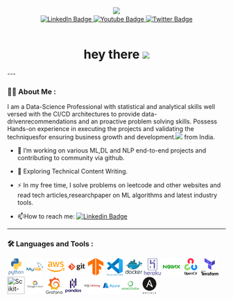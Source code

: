 <div id="header" align="center">
  <img src="https://media.giphy.com/media/M9gbBd9nbDrOTu1Mqx/giphy.gif" width="100"/>
  <div id="badges">
    <a href="your-linkedin-URL">
      <img src="https://img.shields.io/badge/LinkedIn-blue?style=for-the-badge&logo=linkedin&logoColor=white" alt="LinkedIn Badge"/>
    </a>
    <a href="your-youtube-URL">
      <img src="https://img.shields.io/badge/YouTube-red?style=for-the-badge&logo=youtube&logoColor=white" alt="Youtube Badge"/>
    </a>
    <a href="your-twitter-URL">
      <img src="https://img.shields.io/badge/Twitter-blue?style=for-the-badge&logo=twitter&logoColor=white" alt="Twitter Badge"/>  
    </a>
  </div>
  <img src="https://komarev.com/ghpvc/?username=deveshpatil619&style=flat-square&color=blue" alt=""/>
  <h1>
  hey there
  <img src="https://media.giphy.com/media/hvRJCLFzcasrR4ia7z/giphy.gif" width="30px"/>
  </h1>
</div>
---

### :woman_technologist: About Me :
I am a Data-Science Professional with statistical and analytical skills well versed with the CI/CD architectures to provide data-drivenrecommendations and an proactive problem solving skills. Possess Hands-on experience in executing the projects and validating the techniquesfor ensuring business growth and development.<img src="https://media.giphy.com/media/WUlplcMpOCEmTGBtBW/giphy.gif" width="30"> from India.

- :telescope: I’m working on various ML,DL and NLP end-to-end projects and contributing to community via github.

- :seedling: Exploring Technical Content Writing.

- :zap: In my free time, I solve problems on leetcode and other websites and read tech articles,researchpaper on ML algorithms and latest industry tools.

- :mailbox:How to reach me: [![Linkedin Badge](https://img.shields.io/badge/-kakbar-blue?style=flat&logo=Linkedin&logoColor=white)](https://www.linkedin.com/in/devesh-patil-a2941959/)

---

### :hammer_and_wrench: Languages and Tools :
<div>
  <img src="https://github.com/devicons/devicon/blob/master/icons/python/python-original-wordmark.svg" title="Python" **alt="Python" width="40" height="40"/>
  <img src="https://github.com/devicons/devicon/blob/master/icons/mysql/mysql-original-wordmark.svg" title="MySQL"  alt="MySQL" width="40" height="40"/>&nbsp;
  <img src="https://github.com/devicons/devicon/blob/master/icons/amazonwebservices/amazonwebservices-plain-wordmark.svg" title="AWS" alt="AWS" width="40"height="40"/>&nbsp;     
  <img src="https://github.com/devicons/devicon/blob/master/icons/git/git-original-wordmark.svg" title="Git" **alt="Git" width="40" height="40"/>
  <img src="https://github.com/devicons/devicon/blob/master/icons/tensorflow/tensorflow-original.svg" title="Tensorflow" **alt="Tensorflow" width="40" height="40"/>
  <img src="https://github.com/devicons/devicon/blob/master/icons/vscode/vscode-original-wordmark.svg" title="vscode" **alt="vscode" width="40" height="40"/>
  <img src="https://github.com/devicons/devicon/blob/master/icons/docker/docker-original-wordmark.svg" title="Docker" **alt="Docker" width="40" height="40"/>
  <img src="https://github.com/devicons/devicon/blob/master/icons/heroku/heroku-original-wordmark.svg" title="Heroku" **alt="Heroku" width="40" height="40"/>
  <img src="https://github.com/devicons/devicon/blob/master/icons/nginx/nginx-original.svg" title="Nginx" **alt="Nginx" width="40" height="40"/>
  <img src="https://github.com/devicons/devicon/blob/master/icons/opencv/opencv-original-wordmark.svg" title="Opencv" **alt="Opencv" width="40" height="40"/>
  <img src="https://github.com/devicons/devicon/blob/master/icons/terraform/terraform-original-wordmark.svg" title="terraform" **alt="terraform" width="40" height="40"/>
  <img src="https://scikit-learn.org/stable/#" title="Scikit-learn" **alt="Scikit-learn" width="40" height="40"/>
  <img src="https://github.com/devicons/devicon/blob/master/icons/googlecloud/googlecloud-original-wordmark.svg" title="googlecloud" **alt="googlecloud" width="40" height="40"/>  
  <img src="https://github.com/devicons/devicon/blob/master/icons/grafana/grafana-original-wordmark.svg" title="grafana" **alt="grafana" width="40" height="40"/>
  <img src="https://github.com/devicons/devicon/blob/master/icons/pandas/pandas-original-wordmark.svg" title="pandas" **alt="pandas" width="40" height="40"/>
  <img src="https://github.com/devicons/devicon/blob/master/icons/sqlalchemy/sqlalchemy-original-wordmark.svg" title="sqlalchemy" **alt="sqlalchemy" width="40" height="40"/>
  <img src="https://github.com/devicons/devicon/blob/master/icons/azure/azure-original-wordmark.svg" title="azure" **alt="azure" width="40" height="40"/>
  <img src="https://github.com/devicons/devicon/blob/master/icons/anaconda/anaconda-original-wordmark.svg" title="anaconda" **alt="anaconda" width="40" height="40"/>
  <img src="https://github.com/devicons/devicon/blob/master/icons/ansible/ansible-original-wordmark.svg" title="ansible" **alt="ansible" width="40" height="40"/>



</div>










